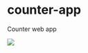 # counter-app
Counter web app

![](https://github.com/user-attachments/assets/7c3c8561-b2de-46c9-ad9a-e04e86da252e)
